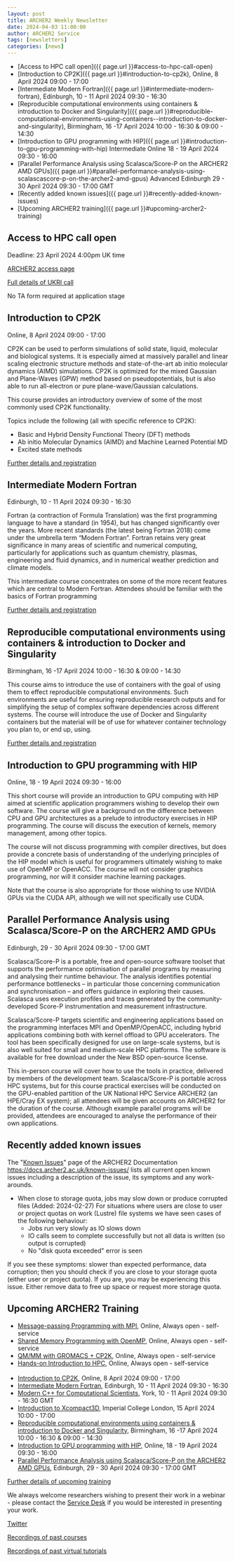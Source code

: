 ```yaml
---
layout: post
title: ARCHER2 Weekly Newsletter
date: 2024-04-03 11:00:00
author: ARCHER2 Service
tags: [newsletters] 
categories: [news]
---
```


- [Access to HPC call open]({{ page.url }}#access-to-hpc-call-open)
- [Introduction to CP2K]({{ page.url }}#introduction-to-cp2k), Online, 8 April 2024 09:00 - 17:00 
- [Intermediate Modern Fortran]({{ page.url }}#intermediate-modern-fortran), Edinburgh, 10 - 11 April 2024 09:30 - 16:30 
- [Reproducible computational environments using containers &amp; introduction to Docker and Singularity]({{ page.url }}#reproducible-computational-environments-using-containers--introduction-to-docker-and-singularity), Birmingham, 16 -17 April 2024 10:00 - 16:30 & 09:00 - 14:30
- [Introduction to GPU programming with HIP]({{ page.url }}#introduction-to-gpu-programming-with-hip) 	 Intermediate 	Online 	18 - 19 April 2024 09:30 - 16:00 
- [Parallel Performance Analysis using Scalasca/Score-P on the ARCHER2 AMD GPUs]({{ page.url }}#parallel-performance-analysis-using-scalascascore-p-on-the-archer2-amd-gpus) 	 Advanced 	Edinburgh 	29 - 30 April 2024 09:30 - 17:00 GMT 
- [Recently added known issues]({{ page.url }}#recently-added-known-issues)
- [Upcoming ARCHER2 training]({{ page.url }}#upcoming-archer2-training)

<!--more-->





## Access to HPC call open

Deadline: 23 April 2024 4:00pm UK time

[ARCHER2 access page](https://www.archer2.ac.uk/support-access/access.html#archer2-time-calls)

[Full details of UKRI call](https://www.ukri.org/opportunity/access-to-high-performance-computing-facilities-2024/)

No TA form required at application stage



## Introduction to CP2K

Online, 8 April 2024 09:00 - 17:00 

CP2K can be used to perform simulations of solid state, liquid, molecular and biological systems. It is especially aimed at massively parallel and linear scaling electronic structure methods and state-of-the-art ab initio molecular dynamics (AIMD) simulations. CP2K is optimized for the mixed Gaussian and Plane-Waves (GPW) method based on pseudopotentials, but is also able to run all-electron or pure plane-wave/Gaussian calculations. 

This course provides an introductory overview of some of the most commonly used CP2K functionality. 

Topics include the following (all with specific reference to CP2K):

-    Basic and Hybrid Density Functional Theory (DFT) methods
-    Ab initio Molecular Dynamics (AIMD) and Machine Learned Potential MD
-    Excited state methods

[Further details and registration](https://www.archer2.ac.uk/training/#upcoming-training)



## Intermediate Modern Fortran

Edinburgh, 10 - 11 April 2024 09:30 - 16:30

Fortran (a contraction of Formula Translation) was the first programming language to have a standard (in 1954), but has changed significantly over the years. More recent standards (the latest being Fortran 2018) come under the umbrella term “Modern Fortran”. Fortran retains very great significance in many areas of scientific and numerical computing, particularly for applications such as quantum chemistry, plasmas, engineering and fluid dynamics, and in numerical weather prediction and climate models.

This intermediate course concentrates on some of the more recent features which are central to Modern Fortran. Attendees should be familiar with the basics of Fortran programming 

[Further details and registration](https://www.archer2.ac.uk/training/#upcoming-training)




## Reproducible computational environments using containers &amp; introduction to Docker and Singularity

Birmingham, 16 -17 April 2024 10:00 - 16:30 & 09:00 - 14:30

This course aims to introduce the use of containers with the goal of using them to effect reproducible computational environments. Such environments are useful for ensuring reproducible research outputs and for simplifying the setup of complex software dependencies across different systems. The course will introduce the use of Docker and Singularity containers but the material will be of use for whatever container technology you plan to, or end up, using.

[Further details and registration](https://www.archer2.ac.uk/training/#upcoming-training)


## Introduction to GPU programming with HIP 	 

Online, 18 - 19 April 2024 09:30 - 16:00 	

This short course will provide an introduction to GPU computing with HIP aimed at scientific application programmers wishing to develop their own software. The course will give a background on the difference between CPU and GPU architectures as a prelude to introductory exercises in HIP programming. The course will discuss the execution of kernels, memory management, among other topics.

The course will not discuss programming with compiler directives, but does provide a concrete basis of understanding of the underlying principles of the HIP model which is useful for programmers ultimately wishing to make use of OpenMP or OpenACC. The course will not consider graphics programming, nor will it consider machine learning packages.

Note that the course is also appropriate for those wishing to use NVIDIA GPUs via the CUDA API, although we will not specifically use CUDA.

## Parallel Performance Analysis using Scalasca/Score-P on the ARCHER2 AMD GPUs

Edinburgh, 29 - 30 April 2024 09:30 - 17:00 GMT

Scalasca/Score-P is a portable, free and open-source software toolset that supports the performance optimisation of parallel programs by measuring and analysing their runtime behaviour.  The analysis identifies potential performance bottlenecks – in particular those concerning communication and synchronisation – and offers guidance in exploring their causes.  Scalasca uses execution profiles and traces generated by the community-developed Score-P instrumentation and measurement infrastructure.

Scalasca/Score-P targets scientific and engineering applications based on the programming interfaces MPI and OpenMP/OpenACC, including hybrid applications combining both with kernel offload to GPU accelerators. The tool has been specifically designed for use on large-scale systems, but is also well suited for small and medium-scale HPC platforms.  The software is available for free download under the New BSD open-source license.

This in-person course will cover how to use the tools in practice, delivered by members of the development team.  Scalasca/Score-P is portable across HPC systems, but for this course practical exercises will be conducted on the GPU-enabled partition of the UK National HPC Service ARCHER2 (an HPE/Cray EX system); all attendees will be given accounts on ARCHER2 for the duration of the course.  Although example parallel programs will be provided, attendees are encouraged to analyse the performance of their own applications.  





## Recently added known issues
 
The "[Known Issues](https://docs.archer2.ac.uk/known-issues/)" page of the ARCHER2 Documentation
<https://docs.archer2.ac.uk/known-issues/>
lists all current open known issues including a description of the issue, its symptoms and any work-arounds.

- When close to storage quota, jobs may slow down or produce corrupted files (Added: 2024-02-27)
For situations where users are close to user or project quotas on work (Lustre) file systems we have seen cases of the following behaviour:
    - Jobs run very slowly as IO slows down
    - IO calls seem to complete successfully but not all data is written (so output is corrupted)
    - No "disk quota exceeded" error is seen

If you see these symptoms: slower than expected performance, data corruption; then you should check if you are close to your storage quota (either user or project quota). If you are, you may be experiencing this issue. Either remove data to free up space or request more storage quota.


## Upcoming ARCHER2 Training

- [Message-passing Programming with MPI](https://www.archer2.ac.uk/training/courses/210000-mpi-self-service/), Online, Always open - self-service  
- [Shared Memory Programming with OpenMP](https://www.archer2.ac.uk/training/courses/210000-openmp-self-service/), Online, Always open - self-service 
- [QM/MM with GROMACS + CP2K](https://www.archer2.ac.uk/training/courses/220000-gromacs-self-service/), Online, Always open - self-service 
- [Hands-on Introduction to HPC](https://www.archer2.ac.uk/training/courses/240000-intro-hpc-self-service/), Online, Always open - self-service     <br><br>
- [Introduction to CP2K](https://www.archer2.ac.uk/training/courses/240408-cp2k), Online, 	8 April 2024 09:00 - 17:00 
- [Intermediate Modern Fortran](https://www.archer2.ac.uk/training/courses/240410-intermediate-modern-fortran/), Edinburgh, 10 - 11 April 2024 09:30 - 16:30
- [Modern C++ for Computational Scientists](https://www.archer2.ac.uk/training/courses/240410-modern-c/), York, 10 - 11 April 2024 09:30 - 16:30 GMT 
- [Introduction to Xcompact3D](https://www.archer2.ac.uk/training/courses/240415-xcompact3d/), Imperial College London, 15 April 2024 10:00 - 17:00
- [Reproducible computational environments using containers &amp; introduction to Docker and Singularity](https://www.archer2.ac.uk/training/courses/240416-containers/), Birmingham, 16 -17 April 2024 10:00 - 16:30 & 09:00 - 14:30 
- [Introduction to GPU programming with HIP](https://www.archer2.ac.uk/training/courses/240418-gpu-hip/), Online, 18 - 19 April 2024 09:30 - 16:00
- [Parallel Performance Analysis using Scalasca/Score-P on the ARCHER2 AMD GPUs](https://www.archer2.ac.uk/training/courses/240429-scalasca-gpu/), Edinburgh, 29 - 30 April 2024 09:30 - 17:00 GMT 

[Further details of upcoming training](https://www.archer2.ac.uk/training/#upcoming-training)

We always welcome researchers wishing to present their work in a webinar - please contact the [Service Desk](https://www.archer2.ac.uk/support-access/servicedesk.html) if you would be interested in presenting your work.

[Twitter](https://twitter.com/ARCHER2_HPC)

[Recordings of past courses](https://www.archer2.ac.uk/training/materials/)

[Recordings of past virtual tutorials](https://www.archer2.ac.uk/training/materials/webinars)
